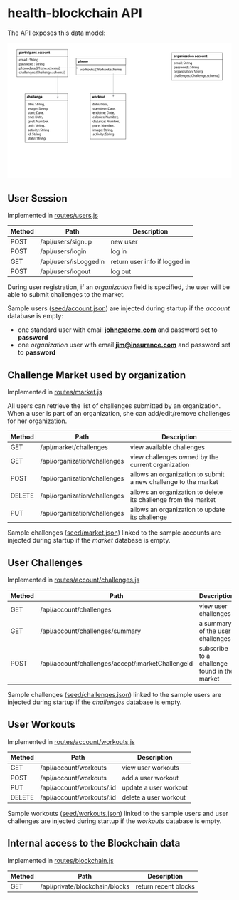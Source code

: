 # health-blockchain API

The API exposes this data model:

   ![data model](design/entity-relationship.png)

## User Session

Implemented in [routes/users.js](./routes/users.js)

| Method | Path | Description |
| ------ | ---- | ----------- |
| POST   | /api/users/signup | new user
| POST   | /api/users/login | log in
| GET    | /api/users/isLoggedIn | return user info if logged in
| POST   | /api/users/logout | log out

During user registration, if an *organization* field is specified, the user will be able to submit challenges to the market.

Sample users ([seed/account.json](./seed/account.json)) are injected during startup if the *account* database is empty:
* one standard user with email **john@acme.com** and password set to **password**
* one *organization* user with email **jim@insurance.com** and password set to **password**

## Challenge Market used by organization

Implemented in [routes/market.js](./routes/market.js)

All users can retrieve the list of challenges submitted by an organization. When a user is part of an organization, she can add/edit/remove challenges for her organization.

| Method | Path | Description |
| ------ | ---- | ----------- |
| GET    | /api/market/challenges | view available challenges
| GET    | /api/organization/challenges | view challenges owned by the current organization
| POST   | /api/organization/challenges | allows an organization to submit a new challenge to the market
| DELETE | /api/organization/challenges | allows an organization to delete its challenge from the market
| PUT    | /api/organization/challenges | allows an organization to update its challenge

Sample challenges ([seed/market.json](./seed/market.json)) linked to the sample accounts are injected during startup if the *market* database is empty.

## User Challenges

Implemented in [routes/account/challenges.js](./routes/account/challenges.js)

| Method | Path | Description |
| ------ | ---- | ----------- |
| GET    | /api/account/challenges | view user challenges
| GET    | /api/account/challenges/summary | a summary of the user challenges
| POST   | /api/account/challenges/accept/:marketChallengeId | subscribe to a challenge found in the market

Sample challenges ([seed/challenges.json](./seed/challenges.json)) linked to the sample users are injected during startup if the *challenges* database is empty.

## User Workouts

Implemented in [routes/account/workouts.js](./routes/account/workouts.js)

| Method | Path | Description |
| ------ | ---- | ----------- |
| GET    | /api/account/workouts | view user workouts
| POST   | /api/account/workouts | add a user workout
| PUT    | /api/account/workouts/:id | update a user workout
| DELETE | /api/account/workouts/:id | delete a user workout

Sample workouts ([seed/workouts.json](./seed/workouts.json)) linked to the sample users and user challenges are injected during startup if the *workouts* database is empty.

## Internal access to the Blockchain data

Implemented in [routes/blockchain.js](./routes/blockchain.js)

| Method | Path | Description |
| ------ | ---- | ----------- |
| GET    | /api/private/blockchain/blocks | return recent blocks
